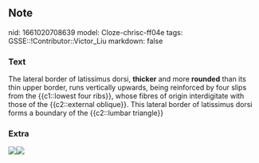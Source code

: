 ## Note
nid: 1661020708639
model: Cloze-chrisc-ff04e
tags: GSSE::!Contributor::Victor_Liu
markdown: false

### Text
<div>
  The lateral border of latissimus dorsi, <b>thicker</b> and more
  <b>rounded</b> than its thin upper border, runs vertically
  upwards, being reinforced by four slips from the {{c1::lowest
  four ribs}}, whose fibres of origin interdigitate with those of
  the {{c2::external oblique}}. This lateral border of latissimus
  dorsi forms a boundary of the {{c2::lumbar triangle}}
</div>

### Extra
<img src=
"paste-d5701e842e4549861a3bfa85b8c2a70b5db92210.jpg"><img src= 
"paste-96a710175da3f9cfe0e6c991149b69d1a56eeeac.jpg">
